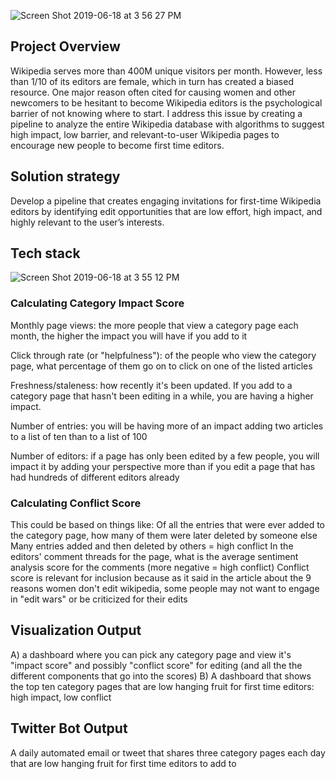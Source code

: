 
![Screen Shot 2019-06-18 at 3 56 27 PM](https://user-images.githubusercontent.com/35629096/59725212-af866380-91e1-11e9-8956-f4000bfcc2c6.png)


## Project Overview

Wikipedia serves more than 400M unique visitors per month. However, less than 1/10 of its editors are female, which in turn has created a biased resource.  One major reason often cited for causing women and other newcomers to be hesitant to become Wikipedia editors is the psychological barrier of not knowing where to start.  I address this issue by creating a pipeline to analyze the entire Wikipedia database with algorithms to suggest high impact, low barrier, and relevant-to-user Wikipedia pages to encourage new people to become first time editors.

## Solution strategy

Develop a pipeline that creates engaging invitations for first-time Wikipedia editors by identifying  edit opportunities that are low effort, high impact, and highly relevant to the user’s interests.

## Tech stack
![Screen Shot 2019-06-18 at 3 55 12 PM](https://user-images.githubusercontent.com/35629096/59725158-7f3ec500-91e1-11e9-84b0-bb3546fb6afe.png)

### Calculating Category Impact Score

Monthly page views: the more people that view a category page each month, the higher the impact you will have if you add to it

Click through rate (or "helpfulness"): of the people who view the category page, what percentage of them go on to click on one of the listed articles

Freshness/staleness: how recently it's been updated. If you add to a category page that hasn't been editing in a while, you are having a higher impact.

Number of entries: you will be having more of an impact adding two articles to a list of ten than to a list of 100

Number of editors: if a page has only been edited by a few people, you will impact it by adding your perspective more than if you edit a page that has had hundreds of different editors already


### Calculating Conflict Score

This could be based on things like:
Of all the entries that were ever added to the category page, how many of them were later deleted by someone else
Many entries added and then deleted by others = high conflict
In the editors' comment threads for the page, what is the average sentiment analysis score for the comments (more negative = high conflict)
Conflict score is relevant for inclusion because as it said in the article about the 9 reasons women don't edit wikipedia, some people may not want to engage in "edit wars" or be criticized for their edits


## Visualization Output

A) a dashboard where you can pick any category page and view it's "impact score" and possibly "conflict score" for editing (and all the the different components that go into the scores)
B) A dashboard that shows the top ten category pages that are low hanging fruit for first time editors: high impact, low conflict


## Twitter Bot Output
A daily automated email or tweet that shares three category pages each day that are low hanging fruit for first time editors to add to




